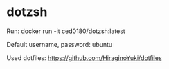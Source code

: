 # dotzsh

Run: docker run -it ced0180/dotzsh:latest

Default username, password: ubuntu

Used dotfiles: https://github.com/HiraginoYuki/dotfiles
